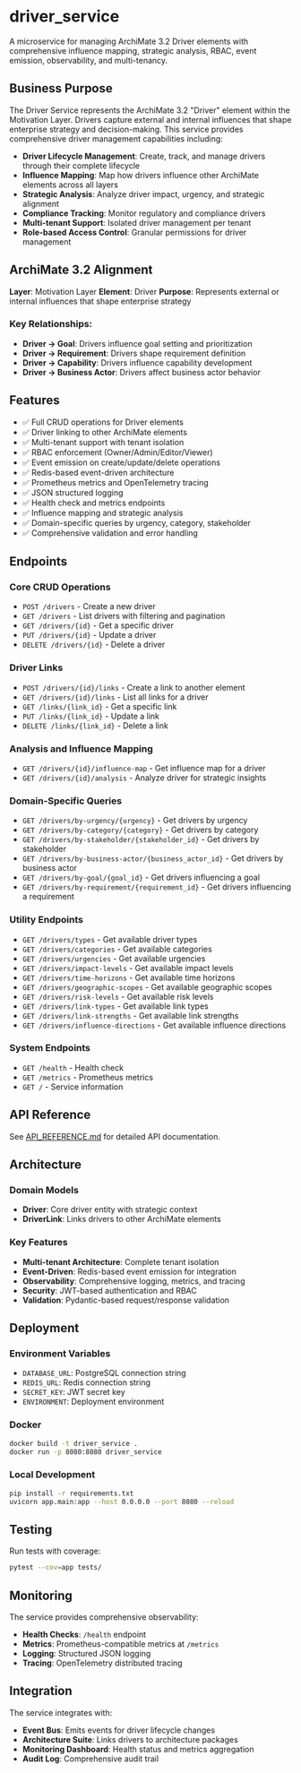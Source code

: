# driver_service

A microservice for managing ArchiMate 3.2 Driver elements with comprehensive influence mapping, strategic analysis, RBAC, event emission, observability, and multi-tenancy.

## Business Purpose

The Driver Service represents the ArchiMate 3.2 "Driver" element within the Motivation Layer. Drivers capture external and internal influences that shape enterprise strategy and decision-making. This service provides comprehensive driver management capabilities including:

- **Driver Lifecycle Management**: Create, track, and manage drivers through their complete lifecycle
- **Influence Mapping**: Map how drivers influence other ArchiMate elements across all layers
- **Strategic Analysis**: Analyze driver impact, urgency, and strategic alignment
- **Compliance Tracking**: Monitor regulatory and compliance drivers
- **Multi-tenant Support**: Isolated driver management per tenant
- **Role-based Access Control**: Granular permissions for driver management

## ArchiMate 3.2 Alignment

**Layer**: Motivation Layer
**Element**: Driver
**Purpose**: Represents external or internal influences that shape enterprise strategy

### Key Relationships:
- **Driver → Goal**: Drivers influence goal setting and prioritization
- **Driver → Requirement**: Drivers shape requirement definition
- **Driver → Capability**: Drivers influence capability development
- **Driver → Business Actor**: Drivers affect business actor behavior

## Features

- ✅ Full CRUD operations for Driver elements
- ✅ Driver linking to other ArchiMate elements
- ✅ Multi-tenant support with tenant isolation
- ✅ RBAC enforcement (Owner/Admin/Editor/Viewer)
- ✅ Event emission on create/update/delete operations
- ✅ Redis-based event-driven architecture
- ✅ Prometheus metrics and OpenTelemetry tracing
- ✅ JSON structured logging
- ✅ Health check and metrics endpoints
- ✅ Influence mapping and strategic analysis
- ✅ Domain-specific queries by urgency, category, stakeholder
- ✅ Comprehensive validation and error handling

## Endpoints

### Core CRUD Operations
- `POST /drivers` - Create a new driver
- `GET /drivers` - List drivers with filtering and pagination
- `GET /drivers/{id}` - Get a specific driver
- `PUT /drivers/{id}` - Update a driver
- `DELETE /drivers/{id}` - Delete a driver

### Driver Links
- `POST /drivers/{id}/links` - Create a link to another element
- `GET /drivers/{id}/links` - List all links for a driver
- `GET /links/{link_id}` - Get a specific link
- `PUT /links/{link_id}` - Update a link
- `DELETE /links/{link_id}` - Delete a link

### Analysis and Influence Mapping
- `GET /drivers/{id}/influence-map` - Get influence map for a driver
- `GET /drivers/{id}/analysis` - Analyze driver for strategic insights

### Domain-Specific Queries
- `GET /drivers/by-urgency/{urgency}` - Get drivers by urgency
- `GET /drivers/by-category/{category}` - Get drivers by category
- `GET /drivers/by-stakeholder/{stakeholder_id}` - Get drivers by stakeholder
- `GET /drivers/by-business-actor/{business_actor_id}` - Get drivers by business actor
- `GET /drivers/by-goal/{goal_id}` - Get drivers influencing a goal
- `GET /drivers/by-requirement/{requirement_id}` - Get drivers influencing a requirement

### Utility Endpoints
- `GET /drivers/types` - Get available driver types
- `GET /drivers/categories` - Get available categories
- `GET /drivers/urgencies` - Get available urgencies
- `GET /drivers/impact-levels` - Get available impact levels
- `GET /drivers/time-horizons` - Get available time horizons
- `GET /drivers/geographic-scopes` - Get available geographic scopes
- `GET /drivers/risk-levels` - Get available risk levels
- `GET /drivers/link-types` - Get available link types
- `GET /drivers/link-strengths` - Get available link strengths
- `GET /drivers/influence-directions` - Get available influence directions

### System Endpoints
- `GET /health` - Health check
- `GET /metrics` - Prometheus metrics
- `GET /` - Service information

## API Reference

See [API_REFERENCE.md](./API_REFERENCE.md) for detailed API documentation.

## Architecture

### Domain Models
- **Driver**: Core driver entity with strategic context
- **DriverLink**: Links drivers to other ArchiMate elements

### Key Features
- **Multi-tenant Architecture**: Complete tenant isolation
- **Event-Driven**: Redis-based event emission for integration
- **Observability**: Comprehensive logging, metrics, and tracing
- **Security**: JWT-based authentication and RBAC
- **Validation**: Pydantic-based request/response validation

## Deployment

### Environment Variables
- `DATABASE_URL`: PostgreSQL connection string
- `REDIS_URL`: Redis connection string
- `SECRET_KEY`: JWT secret key
- `ENVIRONMENT`: Deployment environment

### Docker
```bash
docker build -t driver_service .
docker run -p 8080:8080 driver_service
```

### Local Development
```bash
pip install -r requirements.txt
uvicorn app.main:app --host 0.0.0.0 --port 8080 --reload
```

## Testing

Run tests with coverage:
```bash
pytest --cov=app tests/
```

## Monitoring

The service provides comprehensive observability:
- **Health Checks**: `/health` endpoint
- **Metrics**: Prometheus-compatible metrics at `/metrics`
- **Logging**: Structured JSON logging
- **Tracing**: OpenTelemetry distributed tracing

## Integration

The service integrates with:
- **Event Bus**: Emits events for driver lifecycle changes
- **Architecture Suite**: Links drivers to architecture packages
- **Monitoring Dashboard**: Health status and metrics aggregation
- **Audit Log**: Comprehensive audit trail 